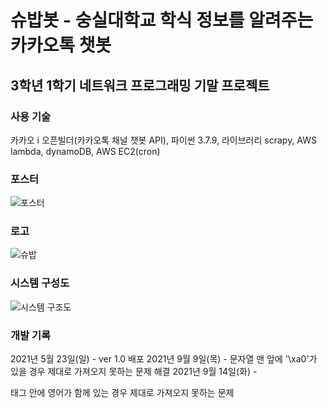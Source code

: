 # 슈밥봇 - 숭실대학교 학식 정보를 알려주는 카카오톡 챗봇
## 3학년 1학기 네트워크 프로그래밍 기말 프로젝트
### 사용 기술
카카오 i 오픈빌더(카카오톡 채널 챗봇 API), 파이썬 3.7.9, 라이브러리 scrapy, AWS lambda, dynamoDB, AWS EC2(cron)

### 포스터
![포스터](https://user-images.githubusercontent.com/55542546/123440859-33b02480-d60e-11eb-8213-97051db1eb38.jpg)

### 로고
![슈밥](https://user-images.githubusercontent.com/55542546/123441938-5f7fda00-d60f-11eb-9f80-657393627eac.jpg)

### 시스템 구성도
![시스템 구조도](https://user-images.githubusercontent.com/55542546/123433349-52aab880-d606-11eb-8b9a-5209149065d7.png)

### 개발 기록
2021년 5월 23일(일) - ver 1.0 배포 
2021년 9월 9일(목) - 문자열 맨 앞에 '\xa0'가 있을 경우 제대로 가져오지 못하는 문제 해결 
2021년 9월 14일(화) - <div> 태그 안에 영어가 함께 있는 경우 제대로 가져오지 못하는 문제 
